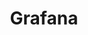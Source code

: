 ---
draft: false
title: Grafana
content:
  id: grafana
  name: Grafana
  logo: /images/hosting-and-infrastructure/monitoring/grafana/logo.png
  website: https://grafana.com/
  iframe_website: /website-iframe/hosting-and-infrastructure/monitoring/grafana
  dashboardImage: /images/hosting-and-infrastructure/monitoring/grafana/screenshot-1.jpg
  short_description: Grafana is a multi-platform, open-source analytics and interactive visualization web application.
  description: Grafana is an open and composable observability and data visualization platform that allows you to visualize metrics, logs and traces from multiple sources like Prometheus, Loki, Elasticsearch, InfluxDB, Postgres, etc. It provides charts, graphs and alerts for the web when connected to supported data sources.
  features:
    - title: Unify your data, not your database
      description: "With Grafana, you don't have to ingest data to a backend store or vendor database. It unifies your data wherever it lives. You can take any of your data – from your Kubernetes cluster, Raspberry Pi, different cloud services, or even Google Sheets – and visualize it as you want, all from a single dashboard."
    - title: Data everyone can see
      description: "Grafana 'democratizes' data: it's accessible to everyone in your organization. It thus helps to facilitate a culture where data can easily be used and accessed by the people that need it, helping to break down data silos and empower teams."
    - title: Dashboards that anyone can use
      description: Grafana dashboards not only provide insights into data collected from numerous sources; you can share the dashboards you create with other team members and explore the data together. With Grafana, anyone can create and share dynamic dashboards, which fosters collaboration and transparency.
    - title: Flexibility and versatility
      description: Grafana enables you to translate and transform any of your data into flexible and versatile dashboards. You can build dashboards specifically for you and your team. With advanced querying and transformation capabilities, you can customize your panels to create helpful visualizations.
  screenshots:
    - /images/hosting-and-infrastructure/monitoring/grafana/screenshot-1.jpg
    - /images/hosting-and-infrastructure/monitoring/grafana/screenshot-2.jpg
---